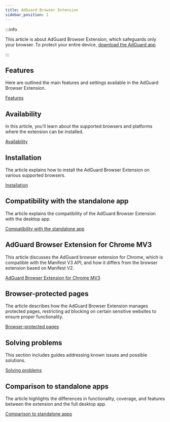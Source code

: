```yaml
---
title: AdGuard Browser Extension
sidebar_position: 1
---
```


:::info

This article is about AdGuard Browser Extension, which safeguards only your browser. To protect your entire device, [download the AdGuard app](https://adguard.com/download.html?auto=true)

:::

## Features

Here are outlined the main features and settings available in the AdGuard Browser Extension.

[Features](/adguard-browser-extension/features/features.md)

## Availability

In this article, you'll learn about the supported browsers and platforms where the extension can be installed.

[Availability](/adguard-browser-extension/availability.md)

## Installation

The article explains how to install the AdGuard Browser Extension on various supported browsers.

[Installation](/adguard-browser-extension/installation.md)

## Compatibility with the standalone app

The article explains the compatibility of the AdGuard Browser Extension with the desktop app.

[Compatibility with the standalone app](adguard-browser-extension/compatibility.md)

## AdGuard Browser Extension for Chrome MV3

This article discusses the AdGuard browser extension for Chrome, which is compatible with the Manifest V3 API, and how it differs from the browser extension based on Manifest V2.

[AdGuard Browser Extension for Chrome MV3](/adguard-browser-extension/mv3-version/)

## Browser-protected pages

The article describes how the AdGuard Browser Extension manages protected pages, restricting ad blocking on certain sensitive websites to ensure proper functionality.

[Browser-protected pages](/adguard-browser-extension/protected-pages.md)

## Solving problems

This section includes guides addressing known issues and possible solutions.

[Solving problems](/adguard-browser-extension/solving-problems/solving-problems.md)

## Comparison to standalone apps

The article highlights the differences in functionality, coverage, and features between the extension and the full desktop app.

[Comparison to standalone apps](/adguard-browser-extension/comparison-standalone.md)
